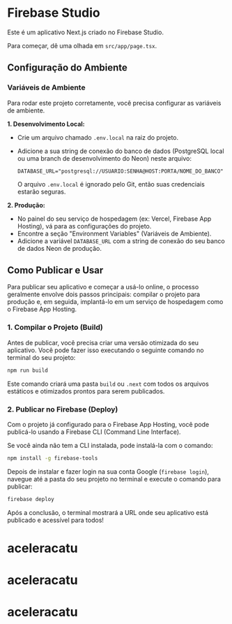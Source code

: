 # Firebase Studio

Este é um aplicativo Next.js criado no Firebase Studio.

Para começar, dê uma olhada em `src/app/page.tsx`.

## Configuração do Ambiente

### Variáveis de Ambiente

Para rodar este projeto corretamente, você precisa configurar as variáveis de ambiente.

**1. Desenvolvimento Local:**

-   Crie um arquivo chamado `.env.local` na raiz do projeto.
-   Adicione a sua string de conexão do banco de dados (PostgreSQL local ou uma branch de desenvolvimento do Neon) neste arquivo:

    ```
    DATABASE_URL="postgresql://USUARIO:SENHA@HOST:PORTA/NOME_DO_BANCO"
    ```

    O arquivo `.env.local` é ignorado pelo Git, então suas credenciais estarão seguras.

**2. Produção:**

-   No painel do seu serviço de hospedagem (ex: Vercel, Firebase App Hosting), vá para as configurações do projeto.
-   Encontre a seção "Environment Variables" (Variáveis de Ambiente).
-   Adicione a variável `DATABASE_URL` com a string de conexão do seu banco de dados Neon de produção.

## Como Publicar e Usar

Para publicar seu aplicativo e começar a usá-lo online, o processo geralmente envolve dois passos principais: compilar o projeto para produção e, em seguida, implantá-lo em um serviço de hospedagem como o Firebase App Hosting.

### 1. Compilar o Projeto (Build)

Antes de publicar, você precisa criar uma versão otimizada do seu aplicativo. Você pode fazer isso executando o seguinte comando no terminal do seu projeto:

```bash
npm run build
```

Este comando criará uma pasta `build` ou `.next` com todos os arquivos estáticos e otimizados prontos para serem publicados.

### 2. Publicar no Firebase (Deploy)

Com o projeto já configurado para o Firebase App Hosting, você pode publicá-lo usando a Firebase CLI (Command Line Interface).

Se você ainda não tem a CLI instalada, pode instalá-la com o comando:

```bash
npm install -g firebase-tools
```

Depois de instalar e fazer login na sua conta Google (`firebase login`), navegue até a pasta do seu projeto no terminal e execute o comando para publicar:

```bash
firebase deploy
```

Após a conclusão, o terminal mostrará a URL onde seu aplicativo está publicado e acessível para todos!
# aceleracatu
# aceleracatu
# aceleracatu

